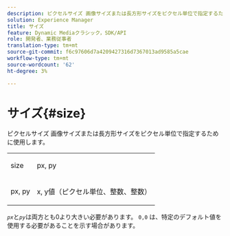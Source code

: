 ```yaml
---
description: ピクセルサイズ 画像サイズまたは長方形サイズをピクセル単位で指定するために使用します。
solution: Experience Manager
title: サイズ
feature: Dynamic Mediaクラシック，SDK/API
role: 開発者、業務従事者
translation-type: tm+mt
source-git-commit: f6c97606d7a4209427316d7367013ad9585a5cae
workflow-type: tm+mt
source-wordcount: '62'
ht-degree: 3%

---
```



# サイズ{#size}

ピクセルサイズ 画像サイズまたは長方形サイズをピクセル単位で指定するために使用します。

<table id="simpletable_06761BED6FF14C2A83745A78B10D3419"> 
 <tr class="strow"> 
  <td class="stentry"> <p><span class="codeph"> <span class="varname"> size</span> </span> </p> </td> 
  <td class="stentry"> <p><span class="codeph"> <span class="varname"> px, py</span> </span> </p></td> 
 </tr> 
 <tr class="strow"> 
  <td class="stentry"> <p><span class="codeph"> <span class="varname"> px, py</span> </span> </p></td> 
  <td class="stentry"> <p>x, y値（ピクセル単位、整数、整数） </p></td> 
 </tr> 
</table>

*`px`*&#x200B;と&#x200B;*`py`*&#x200B;は両方とも0より大きい必要があります。 `0,0` は、特定のデフォルト値を使用する必要があることを示す場合があります。
